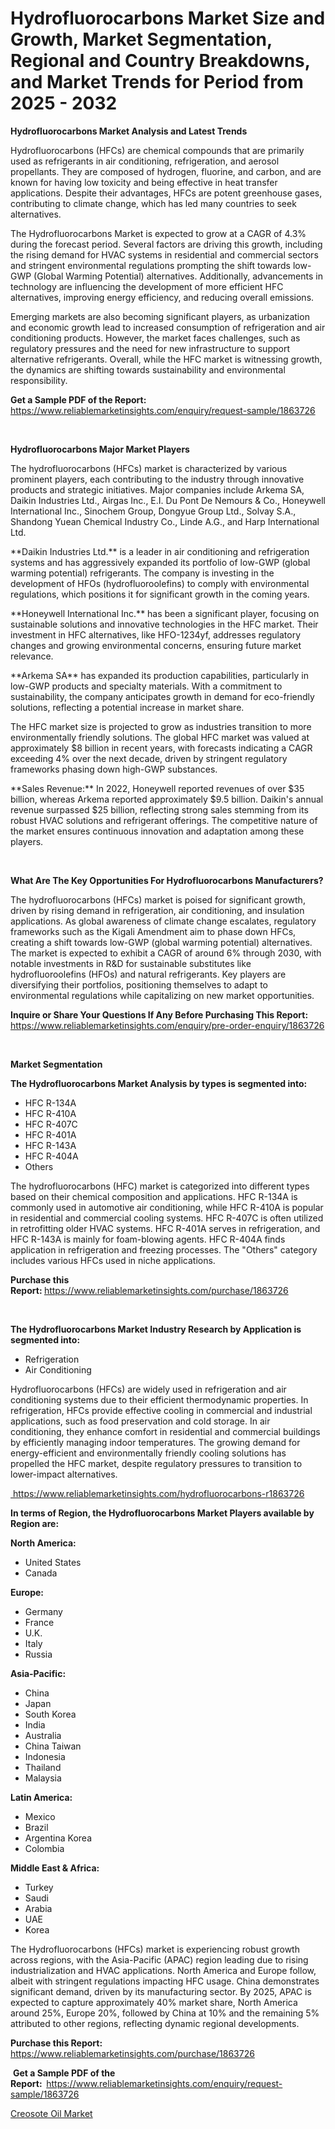 <p><h1>Hydrofluorocarbons Market Size and Growth, Market Segmentation, Regional and Country Breakdowns, and Market Trends for Period from 2025 -  2032</h1></p><p><strong>Hydrofluorocarbons Market Analysis and Latest Trends</strong></p>
<p><p>Hydrofluorocarbons (HFCs) are chemical compounds that are primarily used as refrigerants in air conditioning, refrigeration, and aerosol propellants. They are composed of hydrogen, fluorine, and carbon, and are known for having low toxicity and being effective in heat transfer applications. Despite their advantages, HFCs are potent greenhouse gases, contributing to climate change, which has led many countries to seek alternatives.</p><p>The Hydrofluorocarbons Market is expected to grow at a CAGR of 4.3% during the forecast period. Several factors are driving this growth, including the rising demand for HVAC systems in residential and commercial sectors and stringent environmental regulations prompting the shift towards low-GWP (Global Warming Potential) alternatives. Additionally, advancements in technology are influencing the development of more efficient HFC alternatives, improving energy efficiency, and reducing overall emissions.</p><p>Emerging markets are also becoming significant players, as urbanization and economic growth lead to increased consumption of refrigeration and air conditioning products. However, the market faces challenges, such as regulatory pressures and the need for new infrastructure to support alternative refrigerants. Overall, while the HFC market is witnessing growth, the dynamics are shifting towards sustainability and environmental responsibility.</p></p>
<p><strong>Get a Sample PDF of the Report:&nbsp;</strong> <a href="https://www.reliablemarketinsights.com/enquiry/request-sample/1863726?utm_campaign=3212&utm_medium=2&utm_source=Github&utm_content=ia&utm_term=01042025&utm_id=hydrofluorocarbons">https://www.reliablemarketinsights.com/enquiry/request-sample/1863726</a></p>
<p>&nbsp;</p>
<p><strong>Hydrofluorocarbons Major Market Players</strong></p>
<p><p>The hydrofluorocarbons (HFCs) market is characterized by various prominent players, each contributing to the industry through innovative products and strategic initiatives. Major companies include Arkema SA, Daikin Industries Ltd., Airgas Inc., E.I. Du Pont De Nemours & Co., Honeywell International Inc., Sinochem Group, Dongyue Group Ltd., Solvay S.A., Shandong Yuean Chemical Industry Co., Linde A.G., and Harp International Ltd.</p><p>**Daikin Industries Ltd.** is a leader in air conditioning and refrigeration systems and has aggressively expanded its portfolio of low-GWP (global warming potential) refrigerants. The company is investing in the development of HFOs (hydrofluoroolefins) to comply with environmental regulations, which positions it for significant growth in the coming years.</p><p>**Honeywell International Inc.** has been a significant player, focusing on sustainable solutions and innovative technologies in the HFC market. Their investment in HFC alternatives, like HFO-1234yf, addresses regulatory changes and growing environmental concerns, ensuring future market relevance.</p><p>**Arkema SA** has expanded its production capabilities, particularly in low-GWP products and specialty materials. With a commitment to sustainability, the company anticipates growth in demand for eco-friendly solutions, reflecting a potential increase in market share.</p><p>The HFC market size is projected to grow as industries transition to more environmentally friendly solutions. The global HFC market was valued at approximately $8 billion in recent years, with forecasts indicating a CAGR exceeding 4% over the next decade, driven by stringent regulatory frameworks phasing down high-GWP substances.</p><p>**Sales Revenue:** In 2022, Honeywell reported revenues of over $35 billion, whereas Arkema reported approximately $9.5 billion. Daikin's annual revenue surpassed $25 billion, reflecting strong sales stemming from its robust HVAC solutions and refrigerant offerings. The competitive nature of the market ensures continuous innovation and adaptation among these players.</p></p>
<p>&nbsp;</p>
<p><strong>What Are The Key Opportunities For Hydrofluorocarbons Manufacturers?</strong></p>
<p><p>The hydrofluorocarbons (HFCs) market is poised for significant growth, driven by rising demand in refrigeration, air conditioning, and insulation applications. As global awareness of climate change escalates, regulatory frameworks such as the Kigali Amendment aim to phase down HFCs, creating a shift towards low-GWP (global warming potential) alternatives. The market is expected to exhibit a CAGR of around 6% through 2030, with notable investments in R&D for sustainable substitutes like hydrofluoroolefins (HFOs) and natural refrigerants. Key players are diversifying their portfolios, positioning themselves to adapt to environmental regulations while capitalizing on new market opportunities.</p></p>
<p><strong>Inquire or Share Your Questions If Any Before Purchasing This Report:</strong> <a href="https://www.reliablemarketinsights.com/enquiry/pre-order-enquiry/1863726?utm_campaign=3212&utm_medium=2&utm_source=Github&utm_content=ia&utm_term=01042025&utm_id=hydrofluorocarbons">https://www.reliablemarketinsights.com/enquiry/pre-order-enquiry/1863726</a></p>
<p>&nbsp;</p>
<p><strong>Market Segmentation</strong></p>
<p><strong>The Hydrofluorocarbons Market Analysis by types is segmented into:</strong></p>
<p><ul><li>HFC R-134A</li><li>HFC R-410A</li><li>HFC R-407C</li><li>HFC R-401A</li><li>HFC R-143A</li><li>HFC R-404A</li><li>Others</li></ul></p>
<p><p>The hydrofluorocarbons (HFC) market is categorized into different types based on their chemical composition and applications. HFC R-134A is commonly used in automotive air conditioning, while HFC R-410A is popular in residential and commercial cooling systems. HFC R-407C is often utilized in retrofitting older HVAC systems. HFC R-401A serves in refrigeration, and HFC R-143A is mainly for foam-blowing agents. HFC R-404A finds application in refrigeration and freezing processes. The "Others" category includes various HFCs used in niche applications.</p></p>
<p><strong>Purchase this Report:&nbsp;</strong><a href="https://www.reliablemarketinsights.com/purchase/1863726?utm_campaign=3212&utm_medium=2&utm_source=Github&utm_content=ia&utm_term=01042025&utm_id=hydrofluorocarbons">https://www.reliablemarketinsights.com/purchase/1863726</a></p>
<p>&nbsp;</p>
<p><strong>The Hydrofluorocarbons Market Industry Research by Application is segmented into:</strong></p>
<p><ul><li>Refrigeration</li><li>Air Conditioning</li></ul></p>
<p><p>Hydrofluorocarbons (HFCs) are widely used in refrigeration and air conditioning systems due to their efficient thermodynamic properties. In refrigeration, HFCs provide effective cooling in commercial and industrial applications, such as food preservation and cold storage. In air conditioning, they enhance comfort in residential and commercial buildings by efficiently managing indoor temperatures. The growing demand for energy-efficient and environmentally friendly cooling solutions has propelled the HFC market, despite regulatory pressures to transition to lower-impact alternatives.</p></p>
<p><a href="https://www.reliablemarketinsights.com/hydrofluorocarbons-r1863726?utm_campaign=3212&utm_medium=2&utm_source=Github&utm_content=ia&utm_term=01042025&utm_id=hydrofluorocarbons">&nbsp;https://www.reliablemarketinsights.com/hydrofluorocarbons-r1863726</a></p>
<p><strong>In terms of Region, the Hydrofluorocarbons Market Players available by Region are:</strong></p>
<p>
    <p> <strong> North America: </strong>
        <ul>
            <li>United States</li>
            <li>Canada</li>
        </ul>
        </p> 
    <p> <strong> Europe: </strong>
        <ul>
            <li>Germany</li>
            <li>France</li>
            <li>U.K.</li>
            <li>Italy</li>
            <li>Russia</li>
        </ul>
        </p> 
    <p> <strong> Asia-Pacific: </strong>
        <ul>
            <li>China</li>
            <li>Japan</li>
            <li>South Korea</li>
            <li>India</li>
            <li>Australia</li>
            <li>China Taiwan</li>
            <li>Indonesia</li>
            <li>Thailand</li>
            <li>Malaysia</li>
        </ul>
        </p> 
    <p> <strong> Latin America: </strong>
        <ul>
            <li>Mexico</li>
            <li>Brazil</li>
            <li>Argentina Korea</li>
            <li>Colombia</li>
        </ul>
        </p> 
    <p> <strong> Middle East & Africa: </strong>
        <ul>
            <li>Turkey</li>
            <li>Saudi</li>
            <li>Arabia</li>
            <li>UAE</li>
            <li>Korea</li>
        </ul>
    </p>
    </p>
<p><p>The Hydrofluorocarbons (HFCs) market is experiencing robust growth across regions, with the Asia-Pacific (APAC) region leading due to rising industrialization and HVAC applications. North America and Europe follow, albeit with stringent regulations impacting HFC usage. China demonstrates significant demand, driven by its manufacturing sector. By 2025, APAC is expected to capture approximately 40% market share, North America around 25%, Europe 20%, followed by China at 10% and the remaining 5% attributed to other regions, reflecting dynamic regional developments.</p></p>
<p><strong>Purchase this Report: </strong><a href="https://www.reliablemarketinsights.com/purchase/1863726?utm_campaign=3212&utm_medium=2&utm_source=Github&utm_content=ia&utm_term=01042025&utm_id=hydrofluorocarbons">https://www.reliablemarketinsights.com/purchase/1863726</a></p>
<p>&nbsp;<strong>Get a Sample PDF of the Report:&nbsp;&nbsp;</strong><a href="https://www.reliablemarketinsights.com/enquiry/request-sample/1863726?utm_campaign=3212&utm_medium=2&utm_source=Github&utm_content=ia&utm_term=01042025&utm_id=hydrofluorocarbons">https://www.reliablemarketinsights.com/enquiry/request-sample/1863726</a></p>
<p><strong></strong></p>
<p><p><a href="https://github.com/anggigpps/Market-Research-Report-List-1/blob/main/creosote-oil-market.md?utm_campaign=3212&utm_medium=2&utm_source=Github&utm_content=ia&utm_term=01042025&utm_id=hydrofluorocarbons">Creosote Oil Market</a></p></p>